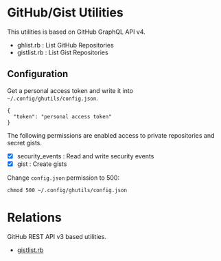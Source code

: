 # GitHub/Gist Utilities

This utilities is based on GitHub GraphQL API v4.

* ghlist.rb   : List GitHub Repositories
* gistlist.rb : List Gist Repositories

## Configuration

Get a personal access token and write it into `~/.config/ghutils/config.json`.
```
{
  "token": "personal access token"
}
```

The following permissions are enabled access to private repositories and secret gists.
- [x] security_events : Read and write security events 
- [x] gist : Create gists 

Change `config.json` permission to 500:
```
chmod 500 ~/.config/ghutils/config.json
```

# Relations

GitHub REST API v3 based utilities.
* [gistlist.rb](https://gist.github.com/kou1okada/6680cb2aedb5af890f44)
